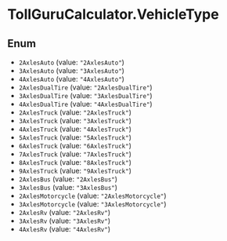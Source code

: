 # TollGuruCalculator.VehicleType

## Enum

* `2AxlesAuto` (value: `"2AxlesAuto"`)
* `3AxlesAuto` (value: `"3AxlesAuto"`)
* `4AxlesAuto` (value: `"4AxlesAuto"`)
* `2AxlesDualTire` (value: `"2AxlesDualTire"`)
* `3AxlesDualTire` (value: `"3AxlesDualTire"`)
* `4AxlesDualTire` (value: `"4AxlesDualTire"`)
* `2AxlesTruck` (value: `"2AxlesTruck"`)
* `3AxlesTruck` (value: `"3AxlesTruck"`)
* `4AxlesTruck` (value: `"4AxlesTruck"`)
* `5AxlesTruck` (value: `"5AxlesTruck"`)
* `6AxlesTruck` (value: `"6AxlesTruck"`)
* `7AxlesTruck` (value: `"7AxlesTruck"`)
* `8AxlesTruck` (value: `"8AxlesTruck"`)
* `9AxlesTruck` (value: `"9AxlesTruck"`)
* `2AxlesBus` (value: `"2AxlesBus"`)
* `3AxlesBus` (value: `"3AxlesBus"`)
* `2AxlesMotorcycle` (value: `"2AxlesMotorcycle"`)
* `3AxlesMotorcycle` (value: `"3AxlesMotorcycle"`)
* `2AxlesRv` (value: `"2AxlesRv"`)
* `3AxlesRv` (value: `"3AxlesRv"`)
* `4AxlesRv` (value: `"4AxlesRv"`)
